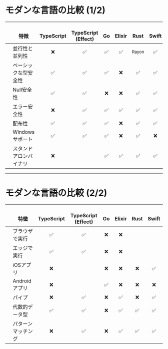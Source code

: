# モダンな言語の比較 (1/2)

|  |  <br> 特徴 | <logos-typescript-icon /> <br>TypeScript  | <logos-effect-icon /> <br> TypeScript (Effect) | <logos-go /> <br> Go | <devicon-elixir /> <br>Elixir | <skill-icons-rust /> <br> Rust | <logos-swift /> <br> Swift |
|:---:|---|:---:|:---:|:---:|:---:|:---:|:---:|
| <flat-color-icons-parallel-tasks /> | 並行性と並列性 | ❌ | ✅ | ✅ | ✅ | <small>Rayon</small> | ✅ |
| <nonicons-type-16 class="text-blues-400" /> |  ベーシックな型安全性 | ✅ | ✅ | ✅ | ❌  | ✅ | ✅ |
| <mdi-null class="text-yellow-400" /> | Null安全性 | ✅ | ✅ | ❌ | ❌  | ✅ | ✅ |
| <ooui-error class="text-red-400" /> | エラー安全性 | ❌ | ✅ | ✅ | ✅ | ✅ | ✅ |
| <ri-share-box-fill /> | 配布性 | ✅ | ✅ | ✅ | ❌ | ✅ | ✅ |
| <logos-microsoft-windows-icon /> | Windowsサポート | ✅ | ✅ | ✅ | ❌ | ✅ | ❌ |
| <file-icons-terminal /> | スタンドアロンバイナリ | ❌ | <logos-bun /> | ✅ | ✅ | ✅ | ✅ |

---

# モダンな言語の比較 (2/2)

|  |  <br> 特徴 | <logos-typescript-icon /> <br>TypeScript  | <logos-effect-icon /> <br> TypeScript (Effect) | <logos-go /> <br> Go | <devicon-elixir /> <br>Elixir | <skill-icons-rust /> <br> Rust | <logos-swift /> <br> Swift |
|:---:|---|:---:|:---:|:---:|:---:|:---:|:---:|
| <logos-arc  /> | ブラウザで実行 | ✅ | ✅ | ❌ | ❌ | <logos-webassembly /> | <logos-webassembly /> |
| <logos-cloudflare-workers-icon  /> | エッジで実行 | ✅ | ✅ | ❌ | ❌ | <logos-webassembly /> | <logos-webassembly /> |
| <logos-ios  /> | iOSアプリ | ❌ | <logos-expo-icon /> | ❌ | ❌ | ❌ | ✅ |
| <logos-android-icon  /> | Androidアプリ | ❌ | <logos-expo-icon /> | ✅ | ❌ | ❌ | ❌ |
| <ph-pipe-fill class="text-blue-400" /> | パイプ | ❌ | ✅ | ❌ | ✅ | ❌ | ✅ |
| <oui-token-enum class="text-yellow-400" /> | 代数的データ型 | ✅ | ✅ | ❌ | ✅ | ✅ | ✅ |
| <material-symbols-match-word-rounded class="text-red-400" /> | パターンマッチング | ❌ | ✅ | ❌ | ✅ | ✅ | ✅ |
